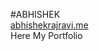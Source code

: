 #ABHISHEK<br><a href="http://abhishekrajravi.me/" target="_blank">abhishekrajravi.me</a><br>
Here My Portfolio
<p><img scr="https://raw.githubusercontent.com/arrbxr/portfolio/master/img/portfolio.png" width="100%"></p>
